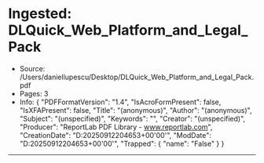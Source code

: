 # Ingested: DLQuick_Web_Platform_and_Legal_Pack

- Source: /Users/daniellupescu/Desktop/DLQuick_Web_Platform_and_Legal_Pack.pdf
- Pages: 3
- Info: {
  "PDFFormatVersion": "1.4",
  "IsAcroFormPresent": false,
  "IsXFAPresent": false,
  "Title": "(anonymous)",
  "Author": "(anonymous)",
  "Subject": "(unspecified)",
  "Keywords": "",
  "Creator": "(unspecified)",
  "Producer": "ReportLab PDF Library - www.reportlab.com",
  "CreationDate": "D:20250912204653+00'00'",
  "ModDate": "D:20250912204653+00'00'",
  "Trapped": {
    "name": "False"
  }
}

---










































